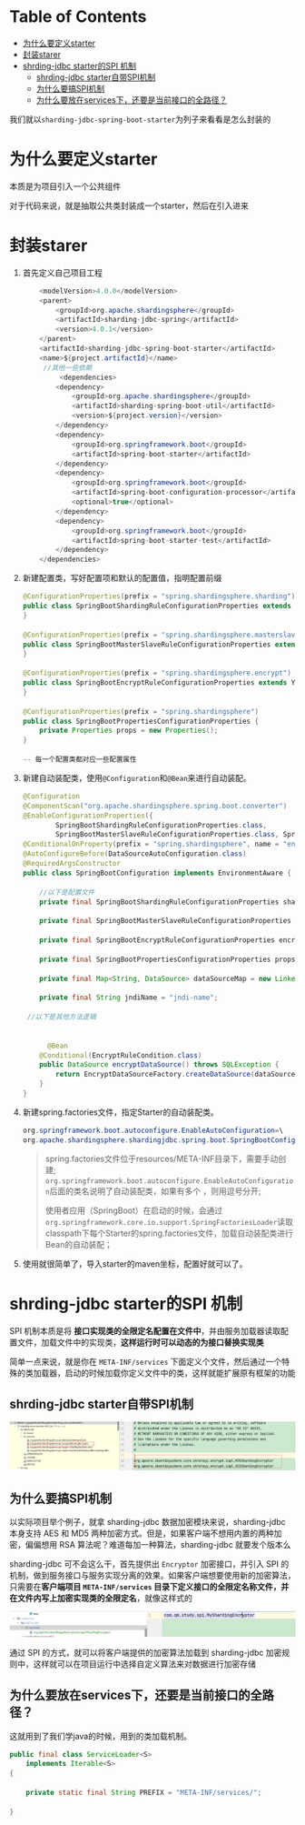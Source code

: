 # Table of Contents

* [为什么要定义starter](#为什么要定义starter)
* [封装starer](#封装starer)
* [shrding-jdbc starter的SPI 机制](#shrding-jdbc-starter的spi-机制)
  * [shrding-jdbc starter自带SPI机制](#shrding-jdbc-starter自带spi机制)
  * [为什么要搞SPI机制](#为什么要搞spi机制)
  * [为什么要放在services下，还要是当前接口的全路径？](#为什么要放在services下还要是当前接口的全路径)




我们就以`sharding-jdbc-spring-boot-starter`为列子来看看是怎么封装的



# 为什么要定义starter

本质是为项目引入一个公共组件

对于代码来说，就是抽取公共类封装成一个starter，然后在引入进来

# 封装starer

1. 首先定义自己项目工程

   ```java
       <modelVersion>4.0.0</modelVersion>
       <parent>
           <groupId>org.apache.shardingsphere</groupId>
           <artifactId>sharding-jdbc-spring</artifactId>
           <version>4.0.1</version>
       </parent>
       <artifactId>sharding-jdbc-spring-boot-starter</artifactId>
       <name>${project.artifactId}</name>
        //其他一些依赖
            <dependencies>
           <dependency>
               <groupId>org.apache.shardingsphere</groupId>
               <artifactId>sharding-spring-boot-util</artifactId>
               <version>${project.version}</version>
           </dependency>
           <dependency>
               <groupId>org.springframework.boot</groupId>
               <artifactId>spring-boot-starter</artifactId>
           </dependency>
           <dependency>
               <groupId>org.springframework.boot</groupId>
               <artifactId>spring-boot-configuration-processor</artifactId>
               <optional>true</optional>
           </dependency>
           <dependency>
               <groupId>org.springframework.boot</groupId>
               <artifactId>spring-boot-starter-test</artifactId>
           </dependency>
       </dependencies>
   ```

2. 新建配置类，写好配置项和默认的配置值，指明配置前缀

   ```java
   @ConfigurationProperties(prefix = "spring.shardingsphere.sharding")
   public class SpringBootShardingRuleConfigurationProperties extends YamlShardingRuleConfiguration {
   }
   
   @ConfigurationProperties(prefix = "spring.shardingsphere.masterslave")
   public class SpringBootMasterSlaveRuleConfigurationProperties extends YamlMasterSlaveRuleConfiguration {
   }
   
   @ConfigurationProperties(prefix = "spring.shardingsphere.encrypt")
   public class SpringBootEncryptRuleConfigurationProperties extends YamlEncryptRuleConfiguration {
   }
   
   @ConfigurationProperties(prefix = "spring.shardingsphere")
   public class SpringBootPropertiesConfigurationProperties {
       private Properties props = new Properties();
   }
   
   -- 每一个配置类都对应一些配置属性
   ```

3. 新建自动装配类，使用`@Configuration`和`@Bean`来进行自动装配。

   ```java
   @Configuration
   @ComponentScan("org.apache.shardingsphere.spring.boot.converter")
   @EnableConfigurationProperties({
           SpringBootShardingRuleConfigurationProperties.class, 
           SpringBootMasterSlaveRuleConfigurationProperties.class, SpringBootEncryptRuleConfigurationProperties.class, SpringBootPropertiesConfigurationProperties.class})
   @ConditionalOnProperty(prefix = "spring.shardingsphere", name = "enabled", havingValue = "true", matchIfMissing = true)
   @AutoConfigureBefore(DataSourceAutoConfiguration.class)
   @RequiredArgsConstructor
   public class SpringBootConfiguration implements EnvironmentAware {
       
       //以下是配置文件
       private final SpringBootShardingRuleConfigurationProperties shardingRule;
       
       private final SpringBootMasterSlaveRuleConfigurationProperties masterSlaveRule;
       
       private final SpringBootEncryptRuleConfigurationProperties encryptRule;
       
       private final SpringBootPropertiesConfigurationProperties props;
       
       private final Map<String, DataSource> dataSourceMap = new LinkedHashMap<>();
       
       private final String jndiName = "jndi-name";
   
   	//以下是其他方法逻辑
   
   
    	 @Bean
       @Conditional(EncryptRuleCondition.class)
       public DataSource encryptDataSource() throws SQLException {
           return EncryptDataSourceFactory.createDataSource(dataSourceMap.values().iterator().next(), new EncryptRuleConfigurationYamlSwapper().swap(encryptRule), props.getProps());
       }
   }
   ```

4. 新建spring.factories文件，指定Starter的自动装配类。

   ```java
   org.springframework.boot.autoconfigure.EnableAutoConfiguration=\
   org.apache.shardingsphere.shardingjdbc.spring.boot.SpringBootConfiguration
   ```

   

   > spring.factories文件位于resources/META-INF目录下，需要手动创建;
   > `org.springframework.boot.autoconfigure.EnableAutoConfiguration`后面的类名说明了自动装配类，如果有多个 ，则用逗号分开;
   >
   > 使用者应用（SpringBoot）在启动的时候，会通过`org.springframework.core.io.support.SpringFactoriesLoader`读取classpath下每个Starter的spring.factories文件，加载自动装配类进行Bean的自动装配；

5. 使用就很简单了，导入starter的maven坐标，配置好就可以了。



#  shrding-jdbc starter的SPI 机制

SPI 机制本质是将 **接口实现类的全限定名配置在文件中**，并由服务加载器读取配置文件，加载文件中的实现类，**这样运行时可以动态的为接口替换实现类**

简单一点来说，就是你在 `META-INF/services` 下面定义个文件，然后通过一个特殊的类加载器，启动的时候加载你定义文件中的类，这样就能扩展原有框架的功能



## shrding-jdbc starter自带SPI机制



![image-20220320143308024](.images/image-20220320143308024.png)


## 为什么要搞SPI机制

以实际项目举个例子，就拿 sharding-jdbc 数据加密模块来说，sharding-jdbc 本身支持 AES 和 MD5 两种加密方式。但是，如果客户端不想用内置的两种加密，偏偏想用 RSA 算法呢？难道每加一种算法，sharding-jdbc 就要发个版本么

sharding-jdbc 可不会这么干，首先提供出 `Encryptor` 加密接口，并引入 SPI 的机制，做到服务接口与服务实现分离的效果。如果客户端想要使用新的加密算法，只需要在**客户端项目 `META-INF/services` 目录下定义接口的全限定名称文件，并在文件内写上加密实现类的全限定名**，就像这样式的

![image-20220320143007820](.images/image-20220320143007820.png)

通过 SPI 的方式，就可以将客户端提供的加密算法加载到 sharding-jdbc 加密规则中，这样就可以在项目运行中选择自定义算法来对数据进行加密存储



## 为什么要放在services下，还要是当前接口的全路径？

这就用到了我们学java的时候，用到的类加载机制。



```java
public final class ServiceLoader<S>
    implements Iterable<S>
{

    private static final String PREFIX = "META-INF/services/";

}
```

